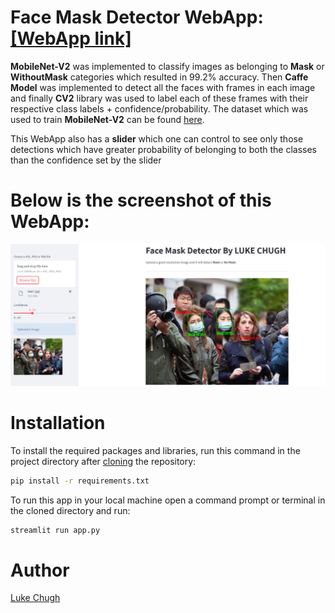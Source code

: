 # Face Mask Detector WebApp: [[WebApp link]](https://share.streamlit.io/luke-chugh/face-mask-detector-webapp/main/app.py)

 **MobileNet-V2** was implemented to classify images as belonging to **Mask** or **WithoutMask** categories which resulted in 99.2% accuracy. Then **Caffe Model** was implemented to detect all the faces with frames in each image and finally **CV2** library was used to label each of these frames with their respective class labels + confidence/probability. The dataset which was used to train  **MobileNet-V2** can be found [here](https://www.kaggle.com/datasets/ashishjangra27/face-mask-12k-images-dataset). 
 
This WebApp also has a **slider** which one can control to see only those detections which have greater probability of belonging to both the classes than the confidence set by the slider

# Below is the screenshot of this WebApp:

![Capture](https://github.com/luke-chugh/Face-Mask-Detector-WebApp/blob/main/screenshots/2.png)

# Installation
To install the required packages and libraries, run this command in the project directory after [cloning](https://www.howtogeek.com/451360/how-to-clone-a-github-repository/) the repository:
```bash
pip install -r requirements.txt
```
To run this app in your local machine open a command prompt or terminal in the cloned directory and run:
```bash
streamlit run app.py
```
# Author
[Luke Chugh](https://www.linkedin.com/in/luke-chugh-2b2043181/)

